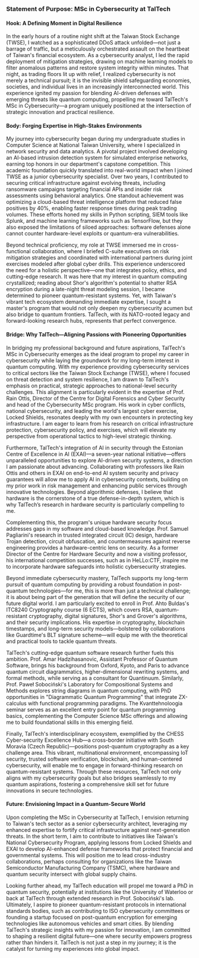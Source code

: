 ### Statement of Purpose: MSc in Cybersecurity at TalTech

#### Hook: A Defining Moment in Digital Resilience
In the early hours of a routine night shift at the Taiwan Stock Exchange (TWSE), I watched as a sophisticated DDoS attack unfolded—not just a barrage of traffic, but a meticulously orchestrated assault on the heartbeat of Taiwan's financial ecosystem. As a cybersecurity analyst, I led the rapid deployment of mitigation strategies, drawing on machine learning models to filter anomalous patterns and restore system integrity within minutes. That night, as trading floors lit up with relief, I realized cybersecurity is not merely a technical pursuit; it is the invisible shield safeguarding economies, societies, and individual lives in an increasingly interconnected world. This experience ignited my passion for blending AI-driven defenses with emerging threats like quantum computing, propelling me toward TalTech's MSc in Cybersecurity—a program uniquely positioned at the intersection of strategic innovation and practical resilience.

#### Body: Forging Expertise in High-Stakes Environments
My journey into cybersecurity began during my undergraduate studies in Computer Science at National Taiwan University, where I specialized in network security and data analytics. A pivotal project involved developing an AI-based intrusion detection system for simulated enterprise networks, earning top honors in our department's capstone competition. This academic foundation quickly translated into real-world impact when I joined TWSE as a junior cybersecurity specialist. Over two years, I contributed to securing critical infrastructure against evolving threats, including ransomware campaigns targeting financial APIs and insider risk assessments using behavioral analytics. One standout achievement was optimizing a cloud-based threat intelligence platform that reduced false positives by 40%, enabling faster response times during peak trading volumes. These efforts honed my skills in Python scripting, SIEM tools like Splunk, and machine learning frameworks such as TensorFlow, but they also exposed the limitations of siloed approaches: software defenses alone cannot counter hardware-level exploits or quantum-era vulnerabilities.

Beyond technical proficiency, my role at TWSE immersed me in cross-functional collaboration, where I briefed C-suite executives on risk mitigation strategies and coordinated with international partners during joint exercises modeled after global cyber drills. This experience underscored the need for a holistic perspective—one that integrates policy, ethics, and cutting-edge research. It was here that my interest in quantum computing crystallized; reading about Shor's algorithm's potential to shatter RSA encryption during a late-night threat modeling session, I became determined to pioneer quantum-resistant systems. Yet, with Taiwan's vibrant tech ecosystem demanding immediate expertise, I sought a master's program that would not only deepen my cybersecurity acumen but also bridge to quantum frontiers. TalTech, with its NATO-rooted legacy and forward-looking research hubs, represents that perfect convergence.

#### Bridge: Why TalTech—Aligning Passions with Pioneering Opportunities
In bridging my professional background and future aspirations, TalTech's MSc in Cybersecurity emerges as the ideal program to propel my career in cybersecurity while laying the groundwork for my long-term interest in quantum computing. With my experience providing cybersecurity services to critical sectors like the Taiwan Stock Exchange (TWSE), where I focused on threat detection and system resilience, I am drawn to TalTech's emphasis on practical, strategic approaches to national-level security challenges. This alignment is particularly evident in the expertise of Prof. Rain Ottis, Director of the Centre for Digital Forensics and Cyber Security and head of the Cybersecurity MSc program. His work in cyber conflicts, national cybersecurity, and leading the world's largest cyber exercise, Locked Shields, resonates deeply with my own encounters in protecting key infrastructure. I am eager to learn from his research on critical infrastructure protection, cybersecurity policy, and exercises, which will elevate my perspective from operational tactics to high-level strategic thinking.

Furthermore, TalTech's integration of AI in security through the Estonian Centre of Excellence in AI (EXAI)—a seven-year national initiative—offers unparalleled opportunities to explore AI-driven security systems, a direction I am passionate about advancing. Collaborating with professors like Rain Ottis and others in EXAI on end-to-end AI system security and privacy guarantees will allow me to apply AI in cybersecurity contexts, building on my prior work in risk management and enhancing public services through innovative technologies. Beyond algorithmic defenses, I believe that hardware is the cornerstone of a true defense-in-depth system, which is why TalTech’s research in hardware security is particularly compelling to me.

Complementing this, the program's unique hardware security focus addresses gaps in my software and cloud-based knowledge. Prof. Samuel Pagliarini's research in trusted integrated circuit (IC) design, hardware Trojan detection, circuit obfuscation, and countermeasures against reverse engineering provides a hardware-centric lens on security. As a former Director of the Centre for Hardware Security and now a visiting professor, his international competition successes, such as in HeLLo:CTF, inspire me to incorporate hardware safeguards into holistic cybersecurity strategies.

Beyond immediate cybersecurity mastery, TalTech supports my long-term pursuit of quantum computing by providing a robust foundation in post-quantum technologies—for me, this is more than just a technical challenge; it is about being part of the generation that will define the security of our future digital world. I am particularly excited to enroll in Prof. Ahto Buldas's ITC8240 Cryptography course (6 ECTS), which covers RSA, quantum-resistant cryptography, digital signatures, Shor's and Grover's algorithms, and their security implications. His expertise in cryptography, blockchain timestamps, and long-term security models—bolstered by collaborations like Guardtime's BLT signature scheme—will equip me with the theoretical and practical tools to tackle quantum threats.

TalTech's cutting-edge quantum software research further fuels this ambition. Prof. Amar Hadzihasanovic, Assistant Professor of Quantum Software, brings his background from Oxford, Kyoto, and Paris to advance quantum circuit diagrammatics, higher-dimensional rewriting systems, and formal methods, while serving as a consultant for Quantinuum. Similarly, Prof. Paweł Sobociński's Laboratory for Compositional Systems and Methods explores string diagrams in quantum computing, with PhD opportunities in "Diagrammatic Quantum Programming" that integrate ZX-calculus with functional programming paradigms. The Kvanttehnoloogia seminar serves as an excellent entry point for quantum programming basics, complementing the Computer Science MSc offerings and allowing me to build foundational skills in this emerging field.

Finally, TalTech's interdisciplinary ecosystem, exemplified by the CHESS Cyber-security Excellence Hub—a cross-border initiative with South Moravia (Czech Republic)—positions post-quantum cryptography as a key challenge area. This vibrant, multinational environment, encompassing IoT security, trusted software verification, blockchain, and human-centered cybersecurity, will enable me to engage in forward-thinking research on quantum-resistant systems. Through these resources, TalTech not only aligns with my cybersecurity goals but also bridges seamlessly to my quantum aspirations, fostering a comprehensive skill set for future innovations in secure technologies.

#### Future: Envisioning Impact in a Quantum-Secure World
Upon completing the MSc in Cybersecurity at TalTech, I envision returning to Taiwan's tech sector as a senior cybersecurity architect, leveraging my enhanced expertise to fortify critical infrastructure against next-generation threats. In the short term, I aim to contribute to initiatives like Taiwan's National Cybersecurity Program, applying lessons from Locked Shields and EXAI to develop AI-enhanced defense frameworks that protect financial and governmental systems. This will position me to lead cross-industry collaborations, perhaps consulting for organizations like the Taiwan Semiconductor Manufacturing Company (TSMC), where hardware and quantum security intersect with global supply chains.

Looking further ahead, my TalTech education will propel me toward a PhD in quantum security, potentially at institutions like the University of Waterloo or back at TalTech through extended research in Prof. Sobociński's lab. Ultimately, I aspire to pioneer quantum-resistant protocols in international standards bodies, such as contributing to ISO cybersecurity committees or founding a startup focused on post-quantum encryption for emerging technologies like autonomous vehicles and smart cities. By blending TalTech's strategic insights with my passion for innovation, I am committed to shaping a resilient digital future—one where security empowers progress rather than hinders it. TalTech is not just a step in my journey; it is the catalyst for turning my experiences into global impact.